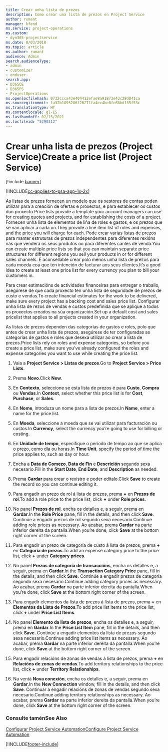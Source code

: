 ```yaml
---
title: Crear unha lista de prezos
description: Como crear una lista de prezos en Project Service
author: rumant
manager: kfend
ms.service: project-operations
ms.custom:
- dyn365-projectservice
ms.date: 8/03/2018
ms.topic: article
ms.author: rumant
audience: Admin
search.audienceType:
- admin
- customizer
- enduser
search.app:
- D365CE
- D365PS
- ProjectOperations
ms.openlocfilehash: 0732ccca43e404412efae8a91873e43c28d041ca
ms.sourcegitcommit: fa32b1893286f20271fa4ec4be8fc68bd135f53c
ms.translationtype: HT
ms.contentlocale: gl-ES
ms.lasthandoff: 02/15/2021
ms.locfileid: "5290312"
---
```

# <a name="create-a-price-list-project-service"></a><span data-ttu-id="8c3d7-103">Crear unha lista de prezos (Project Service)</span><span class="sxs-lookup"><span data-stu-id="8c3d7-103">Create a price list (Project Service)</span></span>

[!include [banner](../includes/psa-now-project-operations.md)]

[!INCLUDE[cc-applies-to-psa-app-1x-2x](../includes/cc-applies-to-psa-app-1x-2x.md)]

<span data-ttu-id="8c3d7-104">As listas de prezos fornecen un modelo que os xestores de contas poden utilizar para a creación de ofertas e proxectos, e para establecer os custos dun proxecto.</span><span class="sxs-lookup"><span data-stu-id="8c3d7-104">Price lists provide a template your account managers can use for creating quotes and projects, and for establishing the costs of a project.</span></span> <span data-ttu-id="8c3d7-105">Fornecen unha lista de elementos de liña de roles e gastos, e os prezos que se van aplicar a cada un.</span><span class="sxs-lookup"><span data-stu-id="8c3d7-105">They provide a line item list of roles and expenses, and the price you will charge for each.</span></span> <span data-ttu-id="8c3d7-106">Pode crear varias listas de prezos para manter estruturas de prezos independentes para diferentes rexións nas que venderá os seus produtos ou para diferentes canles de venda.</span><span class="sxs-lookup"><span data-stu-id="8c3d7-106">You can create multiple price lists so that you can maintain separate price structures for different regions you sell your products in or for different sales channels.</span></span> <span data-ttu-id="8c3d7-107">É aconsellable crear polo menos unha lista de prezos para cada moeda coa que ten intención de facturar aos seus clientes.</span><span class="sxs-lookup"><span data-stu-id="8c3d7-107">It’s a good idea to create at least one price list for every currency you plan to bill your customers in.</span></span>  
  
<span data-ttu-id="8c3d7-108">Para crear estimacións de actividades financeiras para entregar o traballo, asegúrese de que cada proxecto ten unha lista de seguridade de prezos de custo e vendas.</span><span class="sxs-lookup"><span data-stu-id="8c3d7-108">To create financial estimates for the work to be delivered, make sure every project has a backing cost and sales price list.</span></span> <span data-ttu-id="8c3d7-109">Configurar unha lista de rezos de vendas e custos predefinida que se aplique a todos os proxectos creados na súa organización.</span><span class="sxs-lookup"><span data-stu-id="8c3d7-109">Set up a default cost and sales pricelist that applies to all projects created in your organization.</span></span>  
  
<span data-ttu-id="8c3d7-110">As listas de prezos dependen das categorías de gastos e roles, polo que antes de crear unha lista de prezos, asegúrese de ter configuradas as categorías de gastos e roles que desexa utilizar ao crear a lista de prezos.</span><span class="sxs-lookup"><span data-stu-id="8c3d7-110">Price lists rely on roles and expense categories, so before you create a price list, make sure you’ve already configured the roles and expense categories you want to use while creating the price list.</span></span>  
  
1.  <span data-ttu-id="8c3d7-111">Vaia a **Project Service > Listas de prezos**.</span><span class="sxs-lookup"><span data-stu-id="8c3d7-111">Go to **Project Service > Price Lists**.</span></span>  
  
2.  <span data-ttu-id="8c3d7-112">Prema **Novo**.</span><span class="sxs-lookup"><span data-stu-id="8c3d7-112">Click **New**.</span></span>  
  
3.  <span data-ttu-id="8c3d7-113">En **Contexto**, seleccione se esta lista de prezos é para **Custo**, **Compra** ou **Vendas**.</span><span class="sxs-lookup"><span data-stu-id="8c3d7-113">In **Context**, select whether this price list is for **Cost**, **Purchase**, or **Sales**.</span></span>  
  
4.  <span data-ttu-id="8c3d7-114">En **Nome**, introduza un nome para a lista de prezos.</span><span class="sxs-lookup"><span data-stu-id="8c3d7-114">In **Name**, enter a name for the price list.</span></span>  
  
5.  <span data-ttu-id="8c3d7-115">En **Moeda**, seleccione a moeda que se vai utilizar para facturación ou custos.</span><span class="sxs-lookup"><span data-stu-id="8c3d7-115">In **Currency**, select the currency you’re going to use for billing or costing.</span></span>  
  
6.  <span data-ttu-id="8c3d7-116">En **Unidade de tempo**, especifique o período de tempo ao que se aplica o prezo, como día ou horas.</span><span class="sxs-lookup"><span data-stu-id="8c3d7-116">In **Time Unit**, specify the period of time the price applies to, such as day or hour.</span></span>  
  
7.  <span data-ttu-id="8c3d7-117">Encha a **Data de Comezo**, **Data de Fin** e **Descrición** segundo sexa necesario.</span><span class="sxs-lookup"><span data-stu-id="8c3d7-117">Fill in the **Start Date**, **End Date**, and **Description** as needed.</span></span>  
  
8.  <span data-ttu-id="8c3d7-118">Prema **Gardar** para crear o rexistro e poder editalo.</span><span class="sxs-lookup"><span data-stu-id="8c3d7-118">Click **Save** to create the record so you can continue editing it.</span></span>  
  
9. <span data-ttu-id="8c3d7-119">Para engadir un prezo de rol á lista de prezos, prema **+** en **Prezos de rol**.</span><span class="sxs-lookup"><span data-stu-id="8c3d7-119">To add a role price to the price list, click **+** under **Role prices**.</span></span>  
  
10. <span data-ttu-id="8c3d7-120">No panel **Prezos de rol**, encha os detalles e, a seguir, prema en **Gardar**.</span><span class="sxs-lookup"><span data-stu-id="8c3d7-120">In the **Role Price** pane, fill in the details, and then click **Save**.</span></span> <span data-ttu-id="8c3d7-121">Continúe a engadir prezos de rol segundo sexa necesario.</span><span class="sxs-lookup"><span data-stu-id="8c3d7-121">Continue adding role prices as necessary.</span></span> <span data-ttu-id="8c3d7-122">Ao acabar, prema **Gardar** na parte inferior dereita da pantalla.</span><span class="sxs-lookup"><span data-stu-id="8c3d7-122">When you’re done, click **Save** at the bottom right corner of the screen.</span></span>  
  
11. <span data-ttu-id="8c3d7-123">Para engadir un prezo de categoría de custo á lista de prezos, prema **+** en **Categoría de prezos**.</span><span class="sxs-lookup"><span data-stu-id="8c3d7-123">To add an expense category price to the price list, click **+** under **Category prices**.</span></span>  
  
12. <span data-ttu-id="8c3d7-124">No panel **Prezos de categoría de transaccións**, encha os detalles e, a seguir, prema en **Gardar**.</span><span class="sxs-lookup"><span data-stu-id="8c3d7-124">In the **Transaction Category Price** pane, fill in the details, and then click **Save**.</span></span> <span data-ttu-id="8c3d7-125">Continúe a engadir prezos de categoría segundo sexa necesario.</span><span class="sxs-lookup"><span data-stu-id="8c3d7-125">Continue adding category prices as necessary.</span></span> <span data-ttu-id="8c3d7-126">Ao acabar, prema **Gardar** na parte inferior dereita da pantalla.</span><span class="sxs-lookup"><span data-stu-id="8c3d7-126">When you’re done, click **Save** at the bottom right corner of the screen.</span></span>  
  
13. <span data-ttu-id="8c3d7-127">Para engadir elementos da lista de prezos á lista de prezos, prema **+** en **Elementos da Lista de Prezos**.</span><span class="sxs-lookup"><span data-stu-id="8c3d7-127">To add price list items to the price list, click **+** under **Price List Items**.</span></span>  
  
14. <span data-ttu-id="8c3d7-128">No panel **Elemento da lista de prezos**, encha os detalles e, a seguir, prema en **Gardar**.</span><span class="sxs-lookup"><span data-stu-id="8c3d7-128">In the **Price List Item** pane, fill in the details, and then click **Save**.</span></span> <span data-ttu-id="8c3d7-129">Continúe a engadir elementos da lista de prezos segundo sexa necesario.</span><span class="sxs-lookup"><span data-stu-id="8c3d7-129">Continue adding price list items as necessary.</span></span> <span data-ttu-id="8c3d7-130">Ao acabar, prema **Gardar** na parte inferior dereita da pantalla.</span><span class="sxs-lookup"><span data-stu-id="8c3d7-130">When you’re done, click **Save** at the bottom right corner of the screen.</span></span>  
  
15. <span data-ttu-id="8c3d7-131">Para engadir relacións de zonas de vendas á lista de prezos, prema **+** en **Relacións de zonas de vendas**.</span><span class="sxs-lookup"><span data-stu-id="8c3d7-131">To add territory relationships to the price list, click **+** under **Territory Relationships**.</span></span>  
  
16. <span data-ttu-id="8c3d7-132">Na ventá **Nova conexión**, encha os detalles e, a seguir, prema en **Gardar**.</span><span class="sxs-lookup"><span data-stu-id="8c3d7-132">In the **New Connection** window, fill in the details, and then click **Save**.</span></span> <span data-ttu-id="8c3d7-133">Continuar a engadir relacións de zonas de vendas segundo sexa necesario.</span><span class="sxs-lookup"><span data-stu-id="8c3d7-133">Continue adding territory relationships as necessary.</span></span> <span data-ttu-id="8c3d7-134">Ao acabar, prema **Gardar** na parte inferior dereita da pantalla.</span><span class="sxs-lookup"><span data-stu-id="8c3d7-134">When you’re done, click **Save** at the bottom right corner of the screen.</span></span>  
  
### <a name="see-also"></a><span data-ttu-id="8c3d7-135">Consulte tamén</span><span class="sxs-lookup"><span data-stu-id="8c3d7-135">See Also</span></span>  
 [<span data-ttu-id="8c3d7-136">Configurar Project Service Automation</span><span class="sxs-lookup"><span data-stu-id="8c3d7-136">Configure Project Service Automation</span></span>](../psa/configure.md)


[!INCLUDE[footer-include](../includes/footer-banner.md)]